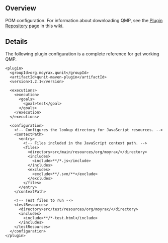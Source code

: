 ## Overview ##

POM configuration. For information about downloading QMP, see the
[Plugin Repository](PluginRepository.md) page in this wiki.

## Details ##

The following plugin configuration is a complete reference for get working QMP.

```
<plugin>
  <groupId>org.moyrax.qunit</groupId>
  <artifactId>qunit-maven-plugin</artifactId>
  <version>1.2.1</version>

  <executions>
    <execution>
      <goals>
        <goal>test</goal>
      </goals>
    </execution>
  </executions>

  <configuration>
    <!-- Configures the lookup directory for JavaScript resources. -->
    <contextPath>
      <entry>
        <!-- Files included in the JavaScript context path. -->
        <files>
          <directory>src/main/resources/org/moyrax/</directory>
          <includes>
            <include>**/*.js</include>
          </includes>
          <excludes>
            <exclude>**/.svn/**</exclude>
          </excludes>
        </files>
      </entry>
    </contextPath>

    <!-- Test files to run -->
    <testResources>
      <directory>src/test/resources/org/moyrax/</directory>
      <includes>
        <include>**/*-test.html</include>
      </includes>
    </testResources>
  </configuration>
</plugin>
```
